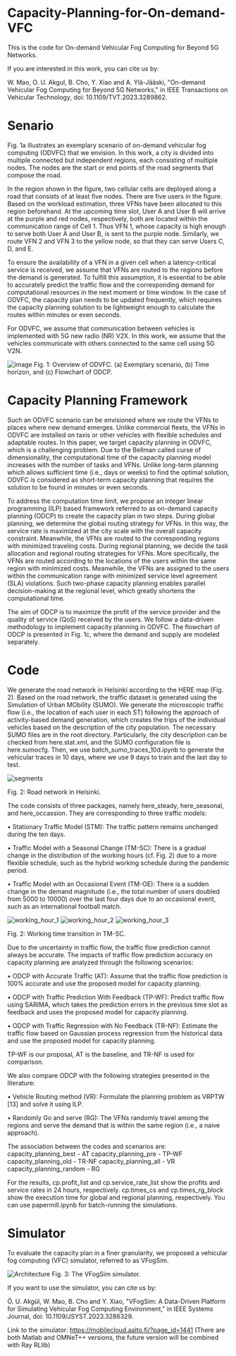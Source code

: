 # Capacity-Planning-for-On-demand-VFC

This is the code for On-demand Vehicular Fog Computing for Beyond 5G Networks. 

If you are interested in this work, you can cite us by:

W. Mao, O. U. Akgul, B. Cho, Y. Xiao and A. Ylä-Jääski, "On-demand Vehicular Fog Computing for Beyond 5G Networks," in IEEE Transactions on Vehicular Technology, doi: 10.1109/TVT.2023.3289862.


# Senario
Fig. 1a illustrates an exemplary scenario of on-demand vehicular fog computing (ODVFC) that we envision. In this work, a city is divided into multiple connected but independent regions, each consisting of multiple nodes. The nodes are the start or end points of the road segments that compose the road. 

In the region shown in the figure, two cellular cells are deployed along a road that consists of at least five nodes. There are five users in the figure. Based on the workload estimation, three VFNs have been allocated to this region beforehand. At the upcoming time slot, User A and User B will arrive at the purple and red nodes, respectively, both are located within the communication range of Cell 1. Thus VFN 1, whose capacity is high enough to serve both User A and User B, is sent to the purple node. Similarly, we route VFN 2 and VFN 3 to the yellow node, so that they can serve Users C, D, and E. 

To ensure the availability of a VFN in a given cell when a latency-critical service is received, we assume that VFNs are routed to the regions before the demand is generated. To fulfill this assumption, it is essential to be able to accurately predict the traffic flow and the corresponding demand for computational resources in the next moment or time window. In the case of ODVFC, the capacity plan needs to be updated frequently, which requires the capacity planning solution to be lightweight enough to calculate the routes within minutes or even seconds. 

For ODVFC, we assume that communication between vehicles is implemented with 5G new radio (NR) V2X. In this work, we assume that the vehicles communicate with others connected to the same cell using 5G V2N.

![image](https://github.com/furryq/Capacity-Planning-for-On-demand-VFC/assets/61701502/b8a33fdb-fa2b-4c22-afe2-16d48db9babf)
Fig. 1: Overview of ODVFC. (a) Exemplary scenario, (b) Time horizon, and (c) Flowchart of ODCP.

# Capacity Planning Framework 
Such an ODVFC scenario can be envisioned where we route the VFNs to places where new demand emerges. Unlike commercial fleets, the VFNs in ODVFC are installed on taxis or other vehicles with flexible schedules and adaptable routes. In this paper, we target capacity planning in ODVFC, which is a challenging problem. Due to the Bellman called curse of dimensionality, the computational time of the capacity planning model increases with the number of tasks and VFNs. Unlike long-term planning which allows sufficient time (i.e., days or weeks) to find the optimal solution, ODVFC is considered as short-term capacity planning that requires the solution to be found in minutes or even seconds.

To address the computation time limit, we propose an integer linear programming (ILP) based framework referred to as on-demand capacity planning (ODCP) to create the capacity plan in two steps.
During global planning, we determine the global routing strategy for VFNs. In this way, the service rate is maximized at the city scale with the overall capacity constraint. Meanwhile, the VFNs are routed to the corresponding regions with minimized traveling costs. 
During regional planning, we decide the task allocation and regional routing strategies for VFNs. More specifically, the VFNs are routed according to the locations of the users within the same region with minimized costs. Meanwhile, the VFNs are assigned to the users within the communication range with minimized service level agreement (SLA) violations. Such two-phase capacity planning enables parallel decision-making at the regional level, which greatly shortens the computational time. 

The aim of ODCP is to maximize the profit of the service provider and the quality of service (QoS) received by the users. We follow a data-driven methodology to implement capacity planning in ODVFC. The flowchart of ODCP is presented in Fig. 1c, where the demand and supply are modeled separately. 

# Code

We generate the road network in Helsinki according to the HERE map (Fig. 2). Based on the road network, the traffic dataset is generated using the Simulation of Urban MObility (SUMO). We generate the microscopic traffic flow (i.e., the location of each user in each ST) following the approach of activity-based demand generation, which creates the trips of the individual vehicles based on the description of the city population. The necessary SUMO files are in the root directory. Particularly, the city description can be checked from here.stat.xml, and the SUMO configuration file is here.sumocfg. Then, we use batch_sumo_traces_10d.ipynb to generate the vehicular traces in 10 days, where we use 9 days to train and the last day to test. 

![segments](https://github.com/furryq/Capacity-Planning-for-On-demand-VFC/assets/61701502/7498061d-2551-466f-88ed-e809102fc509)

Fig. 2: Road network in Helsinki.

The code consists of three packages, namely here_steady, here_seasonal, and here_occassion. They are corresponding to three traffic models:

• Stationary Traffic Model (STM): The traffic pattern remains unchanged during the ten days.

• Traffic Model with a Seasonal Change (TM-SC): There is a gradual change in the distribution of the working hours (cf. Fig. 2) due to a more flexible schedule, such as the hybrid working schedule during the pandemic period.

• Traffic Model with an Occasional Event (TM-OE): There is a sudden change in the demand magnitude (i.e., the total number of users doubled from 5000 to 10000) over
the last four days due to an occasional event, such as an international football match.

![working_hour_1](https://github.com/furryq/Capacity-Planning-for-On-demand-VFC/assets/61701502/ce808c3f-5e61-4ce1-9973-a6e20ccb79fe)
![working_hour_2](https://github.com/furryq/Capacity-Planning-for-On-demand-VFC/assets/61701502/a4ee8cef-7444-42ad-a87b-cdb561c88100)
![working_hour_3](https://github.com/furryq/Capacity-Planning-for-On-demand-VFC/assets/61701502/2e06d492-4c32-4e93-b367-aaa806bc03c1)

Fig. 2: Working time transition in TM-SC.

Due to the uncertainty in traffic flow, the traffic flow prediction cannot always be accurate. The impacts of traffic flow prediction accuracy on capacity planning are analyzed through the following scenarios:

• ODCP with Accurate Traffic (AT): Assume that the traffic flow prediction is 100% accurate and use the proposed model for capacity planning.

• ODCP with Traffic Prediction With Feedback (TP-WF): Predict traffic flow using SARIMA, which takes the prediction errors in the previous time slot as feedback
and uses the proposed model for capacity planning.

• ODCP with Traffic Regression with No Feedback (TR-NF): Estimate the traffic flow based on Gaussian process regression from the historical data and use the proposed model for capacity planning.

TP-WF is our proposal, AT is the baseline, and TR-NF is used for comparison.

We also compare ODCP with the following strategies presented in the literature:

• Vehicle Routing method (VR): Formulate the planning problem as VRPTW [13] and solve it using ILP.

• Randomly Go and serve (RG): The VFNs randomly travel among the regions and serve the demand that is within the same region (i.e., a naive approach).

The association between the codes and scenarios are:
capacity_planning_best - AT
capacity_planning_pre - TP-WF
capacity_planning_old - TR-NF
capacity_planning_all - VR
capacity_planning_random - RG

For the results, cp.profit_list and cp.service_rate_list show the profits and service rates in 24 hours, respectively. cp.times_cs and cp.times_rg_block show the execution time for global and regional planning, respectively.
You can use papermill.ipynb for batch-running the simulations.


# Simulator
To evaluate the capacity plan in a finer granularity, we proposed a vehicular fog computing (VFC) simulator, referred to as VFogSim.

![Architecture](https://github.com/furryq/Capacity-Planning-for-On-demand-VFC/assets/61701502/f6be0e2b-f1a2-48f0-be10-458693b6a679)
Fig. 3: The VFogSim simulator.

If you want to use the simulator, you can cite us by:

Ö. U. Akgül, W. Mao, B. Cho and Y. Xiao, "VFogSim: A Data-Driven Platform for Simulating Vehicular Fog Computing Environment," in IEEE Systems Journal, doi: 10.1109/JSYST.2023.3286329. 

Link to the simulator: https://mobilecloud.aalto.fi/?page_id=1441 (There are both Matlab and OMNeT++ versions, the future version will be combined with Ray RLlib)


